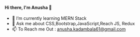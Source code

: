 #### Hi there, I'm Anusha 👋



- 🌱 I’m currently learning MERN Stack 
- 💬 Ask me about CSS,Bootstrap,JavaScript,Reach JS, Redux
- 📫 To Reach me Out : anusha.kadambala61@gmail.com


